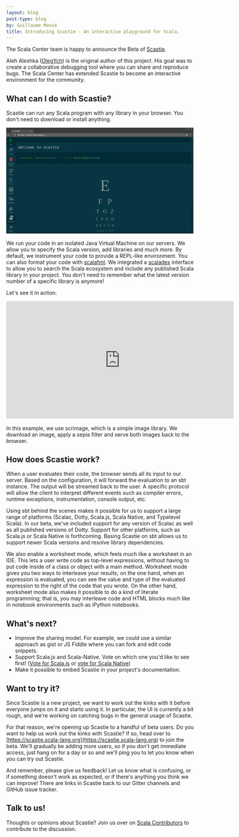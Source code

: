 ```yaml
---
layout: blog
post-type: blog
by: Guillaume Massé
title: Introducing Scastie - An interactive playground for Scala.
---
```


The Scala Center team is happy to announce the Beta of [Scastie](https://scastie.scala-lang.org).

Aleh Aleshka ([OlegYch](https://github.com/OlegYch/)) is the original author of this project. His goal was to create a collaborative debugging tool where you can share and reproduce bugs. The Scala Center has extended Scastie to become an interactive environment for the community.

## What can I do with Scastie?

Scastie can run any Scala program with any library in your browser. You don't need to download or install anything.

[![scastie](/resources/img/blog/scastie/scastie.png)](/resources/img/blog/scastie/scastie.png)

We run your code in an isolated Java Virtual Machine on our servers. We allow you to specify the Scala version, add libraries and much more. By default, we instrument your code to provide a REPL-like environment. You can also format your code with [scalafmt](https://olafurpg.github.io/scalafmt/). We integrated a [scaladex](https://index.scala-lang.org/) interface to allow you to search the Scala ecosystem and include any published Scala library in your project. You don't need to remember what the latest version number of a specific library is anymore!

Let's see it in action.

<iframe width="610" height="315" src="https://www.youtube.com/embed/ugFgdncsxEQ" frameborder="0" allowfullscreen></iframe>

In this example, we use scrimage, which is a simple image library. We download an image, apply a sepia filter and serve both images back to the browser.

## How does Scastie work?

When a user evaluates their code, the browser sends all its input to our server. Based on the configuration, it will forward the evaluation to an sbt instance. The output will be streamed back to the user. A specific protocol will allow the client to interpret different events such as compiler errors, runtime exceptions, instrumentation, console output, etc.

Using sbt behind the scenes makes it possible for us to support a large range of platforms (Scalac, Dotty, Scala.js, Scala Native, and Typelevel Scala). In our beta, we've included support for any version of Scalac as well as all published versions of Dotty. Support for other platforms, such as Scala.js or Scala Native is forthcoming. Basing Scastie on sbt allows us to support newer Scala versions and resolve library dependencies.

We also enable a worksheet mode, which feels much like a worksheet in an IDE. This lets a user write code as top-level expressions, without having to put code inside of a class or object with a main method. Worksheet mode gives you two ways to interleave your results; on the one hand, when an expression is evaluated, you can see the value and type of the evaluated expression to the right of the code that you wrote. On the other hand, worksheet mode also makes it possible to do a kind of literate programming; that is, you may interleave code and HTML blocks much like in notebook environments such as iPython notebooks.

## What's next?

* Improve the sharing model. For example, we could use a similar approach as gist or JS Fiddle where you can fork and edit code snippets.
* Support Scala.js and Scala-Native. Vote on which one you'd like to see first! ([Vote for Scala.js](https://github.com/scalacenter/scastie/issues/38) or [vote for Scala Native](https://github.com/scalacenter/scastie/issues/40))
* Make it possible to embed Scastie in your project's documentation.

## Want to try it?

Since Scastie is a new project, we want to work out the kinks with it before everyone jumps on it and starts using it. In particular, the UI is currently a bit rough, and we're working on catching bugs in the general usage of Scastie.

For that reason, we're opening up Scastie to a handful of beta users. Do you want to help us work out the kinks with Scastie? If so, head over to [https://scastie.scala-lang.org](https://scastie.scala-lang.org) to join the beta. We'll gradually be adding more users, so if you don't get immediate access, just hang on for a day or so and we'll ping you to let you know when you can try out Scastie.

And remember, please give us feedback! Let us know what is confusing, or if something doesn't work as expected, or if there's anything you think we can improve! There are links in Scastie back to our Gitter channels and GitHub issue tracker.

## Talk to us!

Thoughts or opinions about Scastie? Join us over on [Scala Contributors](
https://contributors.scala-lang.org/t/introducing-scastie-an-interactive-playground-for-scala/494) to contribute to the discussion.
